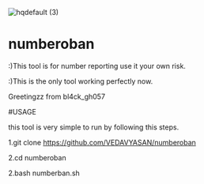![hqdefault (3)](https://user-images.githubusercontent.com/92877333/155325100-b6139b2b-c189-483e-8818-e89f005fc29a.jpg)
# numberoban

:)This tool is for number reporting use it your own risk.

:)This is the only tool working perfectly now.

Greetingzz from bl4ck_gh057

#USAGE

this tool is very simple to run by following this steps.

1.git clone https://github.com/VEDAVYASAN/numberoban

2.cd numberoban

2.bash numberban.sh



